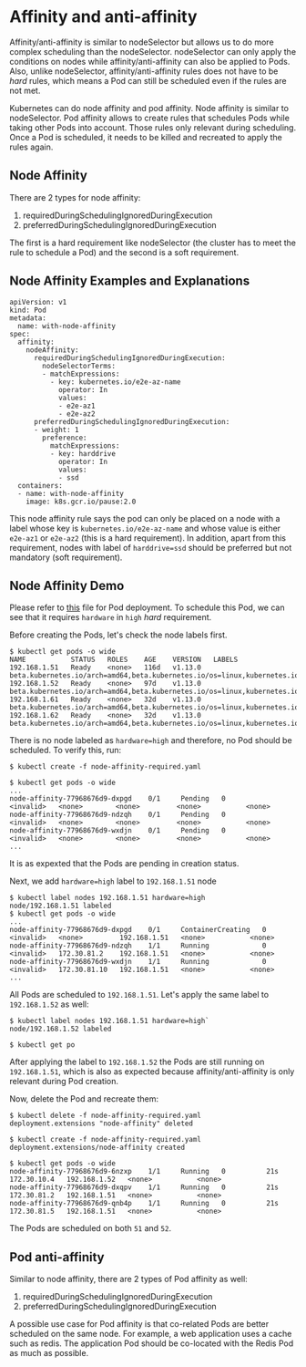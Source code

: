 # Affinity and anti-affinity

Affinity/anti-affinity is similar to nodeSelector but allows us to do more complex scheduling than the nodeSelector. nodeSelector can only apply the conditions on nodes while affinity/anti-affinity can also be applied to Pods. Also, unlike nodeSelector, affinity/anti-affinity rules does not have to be *hard* rules, which means a Pod can still be scheduled even if the rules are not met.

Kubernetes can do node affinity and pod affinity. Node affinity is similar to nodeSelector. Pod affinity allows to create rules that schedules Pods while taking other Pods into account. Those rules only relevant during scheduling. Once a Pod is scheduled, it needs to be killed and recreated to apply the rules again.

## Node Affinity

There are 2 types for node affinity:
1. requiredDuringSchedulingIgnoredDuringExecution
2. preferredDuringSchedulingIgnoredDuringExecution

The first is a hard requirement like nodeSelector (the cluster has to meet the rule to schedule a Pod) and the second is a soft requirement.

## Node Affinity Examples and Explanations

```shell
apiVersion: v1
kind: Pod
metadata:
  name: with-node-affinity
spec:
  affinity:
    nodeAffinity:
      requiredDuringSchedulingIgnoredDuringExecution:
        nodeSelectorTerms:
        - matchExpressions:
          - key: kubernetes.io/e2e-az-name
            operator: In
            values:
            - e2e-az1
            - e2e-az2
      preferredDuringSchedulingIgnoredDuringExecution:
      - weight: 1
        preference:
          matchExpressions:
          - key: harddrive
            operator: In
            values:
            - ssd
  containers:
  - name: with-node-affinity
    image: k8s.gcr.io/pause:2.0
```

This node affinity rule says the pod can only be placed on a node with a label whose key is `kubernetes.io/e2e-az-name` and whose value is either `e2e-az1` or `e2e-az2` (this is a hard requirement). In addition, apart from this requirement, nodes with label of `harddrive=ssd` should be preferred but not mandatory (soft requirement).

## Node Affinity Demo

Please refer to [this](./deploy/node-affinity-required.yaml) file for Pod deployment. To schedule this Pod, we can see that it requires `hardware` in `high` *hard* requirement.

Before creating the Pods, let's check the node labels first.
```shell
$ kubectl get pods -o wide
NAME           STATUS   ROLES    AGE    VERSION   LABELS
192.168.1.51   Ready    <none>   116d   v1.13.0   beta.kubernetes.io/arch=amd64,beta.kubernetes.io/os=linux,kubernetes.io/hostname=192.168.1.51
192.168.1.52   Ready    <none>   97d    v1.13.0   beta.kubernetes.io/arch=amd64,beta.kubernetes.io/os=linux,kubernetes.io/hostname=192.168.1.52
192.168.1.61   Ready    <none>   32d    v1.13.0   beta.kubernetes.io/arch=amd64,beta.kubernetes.io/os=linux,kubernetes.io/hostname=192.168.1.61
192.168.1.62   Ready    <none>   32d    v1.13.0   beta.kubernetes.io/arch=amd64,beta.kubernetes.io/os=linux,kubernetes.io/hostname=192.168.1.62
```

There is no node labeled as `hardware=high` and therefore, no Pod should be scheduled. To verify this, run:
```shell
$ kubectl create -f node-affinity-required.yaml

$ kubectl get pods -o wide
...
node-affinity-77968676d9-dxpgd    0/1     Pending   0          <invalid>   <none>        <none>         <none>           <none>
node-affinity-77968676d9-ndzqh    0/1     Pending   0          <invalid>   <none>        <none>         <none>           <none>
node-affinity-77968676d9-wxdjn    0/1     Pending   0          <invalid>   <none>        <none>         <none>           <none>
...
```

It is as expexted that the Pods are pending in creation status.

Next, we add `hardware=high` label to `192.168.1.51` node
```shell
$ kubectl label nodes 192.168.1.51 hardware=high
node/192.168.1.51 labeled
$ kubectl get pods -o wide
...
node-affinity-77968676d9-dxpgd    0/1     ContainerCreating   0          <invalid>   <none>         192.168.1.51   <none>           <none>
node-affinity-77968676d9-ndzqh    1/1     Running             0          <invalid>   172.30.81.2    192.168.1.51   <none>           <none>
node-affinity-77968676d9-wxdjn    1/1     Running             0          <invalid>   172.30.81.10   192.168.1.51   <none>           <none>
...
```

All Pods are scheduled to `192.168.1.51`. Let's apply the same label to `192.168.1.52` as well: 
```shell
$ kubectl label nodes 192.168.1.51 hardware=high`
node/192.168.1.52 labeled

$ kubectl get po
```

After applying the label to `192.168.1.52` the Pods are still running on `192.168.1.51`, which is also as expected because affinity/anti-affinity is only relevant during Pod creation.

Now, delete the Pod and recreate them:
```shell
$ kubectl delete -f node-affinity-required.yaml
deployment.extensions "node-affinity" deleted

$ kubectl create -f node-affinity-required.yaml
deployment.extensions/node-affinity created

$ kubectl get pods -o wide
node-affinity-77968676d9-6nzxp    1/1     Running   0          21s    172.30.10.4   192.168.1.52   <none>           <none>
node-affinity-77968676d9-dxqpv    1/1     Running   0          21s    172.30.81.2   192.168.1.51   <none>           <none>
node-affinity-77968676d9-qnb4p    1/1     Running   0          21s    172.30.81.5   192.168.1.51   <none>           <none>
```

The Pods are scheduled on both `51` and `52`.

## Pod anti-affinity

Similar to node affinity, there are 2 types of Pod affinity as well:

1. requiredDuringSchedulingIgnoredDuringExecution
2. preferredDuringSchedulingIgnoredDuringExecution

A possible use case for Pod affinity is that co-related Pods are better scheduled on the same node. For example, a web application uses a cache such as redis. The application Pod should be co-located with the Redis Pod as much as possible. 

